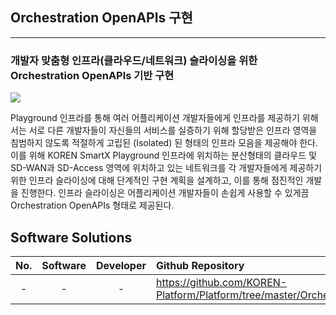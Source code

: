 ## Orchestration OpenAPIs 구현
-------------------------------------------------------
### 개발자 맞춤형 인프라(클라우드/네트워크) 슬라이싱을 위한 Orchestration OpenAPIs 기반 구현

![](https://github.com/KOREN-Platform/Platform/blob/master/Images/3-1.png)

Playground 인프라를 통해 여러 어플리케이션 개발자들에게 인프라를 제공하기 위해서는 서로 다른 개발자들이 자신들의 서비스를 실증하기 위해 할당받은 인프라 영역을 침범하지 않도록 적절하게 고립된 (Isolated) 된 형태의 인프라 모음을 제공해야 한다. 이를 위해 KOREN SmartX Playground 인프라에 위치하는 분산형태의 클라우드 및 SD-WAN과 SD-Access 영역에 위치하고 있는 네트워크를 각 개발자들에게 제공하기 위한 인프라 슬라이싱에 대해 단계적인 구현 계획을 설계하고, 이를 통해 점진적인 개발을 진행한다. 인프라 슬라이싱은 어플리케이션 개발자들이 손쉽게 사용할 수 있게끔 Orchestration OpenAPIs 형태로 제공된다.

  
Software Solutions
----------------------------
| No. | Software | Developer | Github Repository |
|:---:|:---:|:---:|:--------------|
| -   | - | - | https://github.com/KOREN-Platform/Platform/tree/master/Orchestration_OpenAPIs |
